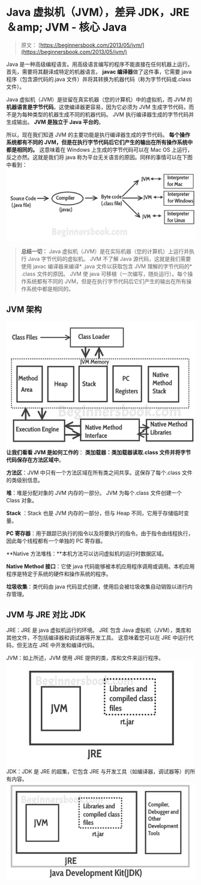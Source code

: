 # Java 虚拟机（JVM），差异 JDK，JRE＆amp; JVM - 核心 Java

> 原文： [https://beginnersbook.com/2013/05/jvm/](https://beginnersbook.com/2013/05/jvm/)

Java 是一种高级编程语言。用高级语言编写的程序不能直接在任何机器上运行。首先，需要将其翻译成特定的机器语言。 **javac 编译器**做了这件事，它需要 java 程序（包含源代码的.java 文件）并将其转换为机器代码（称为字节代码或.class 文件）。

Java 虚拟机（JVM）是​​驻留在真实机器（您的计算机）中的虚拟机，而 JVM 的**机器语言是字节代码**。这使编译器更容易，因为它必须为 JVM 生成字节代码，而不是为每种类型的机器生成不同的机器代码。 JVM 执行编译器生成的字节代码并生成输出。 **JVM 是独立于 Java 平台的**。

所以，现在我们知道 JVM 的主要功能是执行编译器生成的字节代码。 **每个操作系统都有不同的 JVM，但是在执行字节代码后它们产生的输出在所有操作系统中都是相同的。** 这意味着在 Windows 上生成的字节代码可以在 Mac OS 上运行，反之亦然。这就是我们将 java 称为平台无关语言的原因。同样的事情可以在下图中看到：
![JVM](img/5a6f2d02759887f8fc7aa7a7130911a2.jpg)

> **总结一切：** Java 虚拟机（JVM）是​​在实际机器（您的计算机）上运行并执行 Java 字节代码的虚拟机。 JVM 不了解 Java 源代码，这就是我们需要使用 javac 编译器来编译* .java 文件以获取包含 JVM 理解的字节代码的* .class 文件的原因。 JVM 使 java 可移植（一次编写，随处运行）。每个操作系统都有不同的 JVM，但是在执行字节代码后它们产生的输出在所有操作系统中都是相同的。

## JVM 架构

![jvm architecture](img/2c827ddaf478391a4b87f3f857748f24.jpg)
**让我们看看 JVM 是如何工作的**：
**类加载器：**类加载器读取.class 文件并将字节代码保存在**方法区域中**。

**方法区**：JVM 中只有一个方法区域在所有类之间共享。这保存了每个.class 文件的类级别信息。

**堆**：堆是分配对象的 JVM 内存的一部分。 JVM 为每个.class 文件创建一个 Class 对象。

**Stack** ：Stack 也是 JVM 内存的一部分，但与 Heap 不同，它用于存储临时变量。

**PC 寄存器**：用于跟踪已执行的指令以及将要执行的指令。由于指令由线程执行，因此每个线程都有一个单独的 PC 寄存器。

**Native 方法堆栈：**本机方法可以访问虚拟机的运行时数据区域。

**Native Method 接口**：它使 java 代码能够被本机应用程序调用或调用。本机应用程序是特定于系统的硬件和操作系统的程序。

**垃圾收集**：类代码由 java 代码显式创建，使用后会被垃圾收集自动销毁以进行内存管理。

## JVM 与 JRE 对比 JDK

JRE：JRE 是 java 虚拟机运行的环境。 JRE 包含 Java 虚拟机（JVM），类库和其他文件，不包括编译器和调试器等开发工具。
这意味着您可以在 JRE 中运行代码，但无法在 JRE 中开发和编译代码。

JVM：如上所述，JVM 使用 JRE 提供的类，库和文件来运行程序。
![JRE](img/f5114c7c3c5f0c23c5190df46ee63de2.jpg)
JDK：JDK 是 JRE 的超集，它包含 JRE 与开发工具（如编译器，调试器等）的所有内容。
![JDK](img/17749622b5f99ce1194bd14cdaa2edcf.jpg)
